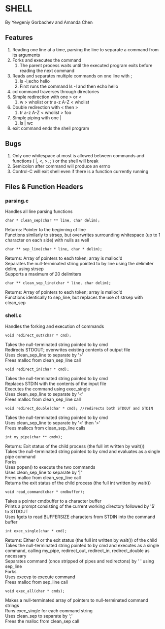 # SHELL
By Yevgeniy Gorbachev and Amanda Chen
## Features
1. Reading one line at a time, parsing the line to separate a command from its arguments
2. Forks and executes the command
    1. The parent process waits until the executed program exits before reading the next command
3. Reads and separates multiple commands on one line with ;
    1. ls -l;echo hello 
    2. First runs the command ls -l and then echo hello
4. cd command traverses through directories
5. Simple redirection with one > or <
    1. w > wholist or tr a-z A-Z < wholist
6. Double redirection with < then >
    1. tr a-z A-Z < wholist > foo
7. Simple piping with one |
    1. ls | wc
8. exit command ends the shell program

## Bugs
1. Only one whitespace at most is allowed between commands and functions ( |, <, >, ; ) or the shell will break
2. Semicolon after command will produce an errno
3. Control-C will exit shell even if there is a function currently running

## Files & Function Headers
### parsing.c
Handles all line parsing functions
```
char * clean_sep(char ** line, char delim); 
```
Returns: Pointer to the beginning of line<br />
Functions similarly to strsep, but overwrites surrounding whitespace (up to 1 character on each side) with nulls as well
```
char ** sep_line(char * line, char * delim);
```
Returns: Array of pointers to each token; array is malloc'd<br />
Separates the null-terminated string pointed to by line using the delimiter delim, using strsep<br />
Supports a maximum of 20 delimiters
```
char ** clean_sep_line(char * line, char delim);
```
Returns: Array of pointers to each token; array is malloc'd<br />
Functions identically to sep_line, but replaces the use of strsep with clean_sep<br />

### shell.c
Handles the forking and execution of commands
```
void redirect_out(char * cmd);
```
Takes the null-terminated string pointed to by cmd<br />
Redirects STDOUT; overwrites existing contents of output file<br />
Uses clean_sep_line to separate by '>'<br />
Frees malloc from clean_sep_line call<br />
```
void redirect_in(char * cmd);
```
Takes the null-terminated string pointed to by cmd<br />
Replaces STDIN with the contents of the input file<br />
Executes the command using exec_single<br />
Uses clean_sep_line to separate by '<'<br />
Frees malloc from clean_sep_line call
```
void redirect_double(char * cmd); //redirects both STDOUT and STDIN
```
Takes the null-terminated string pointed to by cmd<br />
Uses clean_sep_line to separate by '<' then '>'<br />
Frees mallocs from clean_sep_line calls
```
int my_pipe(char ** cmdv);
```
Returns: Exit status of the child process (the full int written by wait())<br />
Takes the null-terminated string pointed to by cmd and evaluates as a single pipe command<br />
Forks<br />
Uses popen() to execute the two commands<br />
Uses clean_sep_line to separate by '|'<br />
Frees malloc from clean_sep_line call<br />
Returns the exit status of the child process (the full int written by wait())
```
void read_command(char * cmdbuffer);
```
Takes a pointer cmdbuffer to a character buffer<br />
Prints a prompt consisting of the current working directory followed by '$' to STDOUT<br />
Uses fgets to read BUFFERSIZE characters from STDIN into the command buffer
```
int exec_single(char * cmd);
```
Returns: Either 0 or the exit status (the full int written by wait()) of the child<br />
Takes the null-terminated string pointed to by cmd and executes as a single command, calling my_pipe, redirect_out, redirect_in, redirect_double as necessary<br />
Separates command (once stripped of pipes and redirectons) by ' ' using sep_line<br />
Forks<br />
Uses execvp to execute command<br />
Frees malloc from sep_line call
```
void exec_all(char * cmds);
```
Makes a null-terminated array of pointers to null-terminated command strings<br />
Runs exec_single for each command string<br />
Uses clean_sep to separate by ';'<br />
Frees the malloc from clean_sep call
